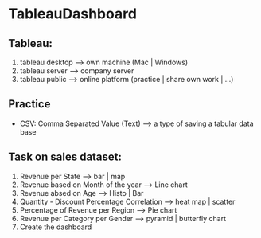 # TableauDashboard

## Tableau:
1. tableau desktop --> own machine (Mac | Windows)
2. tableau server --> company server
3. tableau public --> online platform (practice | share own work | ...)

## Practice
* CSV: Comma Separated Value (Text) --> a type of saving a tabular data base

## Task on sales dataset:
1. Revenue per State --> bar | map
2. Revenue based on Month of the year --> Line chart
3. Revenue absed on Age --> Histo | Bar
4. Quantity - Discount Percentage Correlation --> heat map | scatter
5. Percentage of Revenue per Region --> Pie chart
6. Revenue per Category per Gender --> pyramid | butterfly chart
7. Create the dashboard
